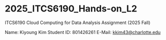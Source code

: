 # 2025_ITCS6190_Hands-on_L2
ITCS6190 Cloud Computing for Data Analysis Assignment (2025 Fall)

Name: Kiyoung Kim
Student ID: 801426261
E-Mail: kkim43@charlotte.edu
